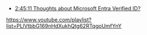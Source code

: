 - [2:45:11 Thoughts about Microsoft Entra Verified ID?](https://www.youtube.com/watch?v=0T52v3WlFBY&t=9911s)

https://www.youtube.com/playlist?list=PLlVtbbG169nHdXukhQtg62RTqgoUmfYnY
